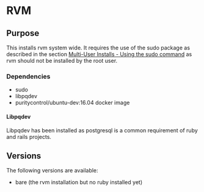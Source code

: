 # RVM

## Purpose

This installs rvm system wide. It requires the use of the sudo package
as described in the section
[Multi-User Installs - Using the sudo command](https://rvm.io/support/troubleshooting)
as rvm should not be installed by the root user.

### Dependencies

- sudo
- libpqdev
- puritycontrol/ubuntu-dev:16.04 docker image

#### Libpqdev

Libpqdev has been installed as postgresql is a common requirement of
ruby and rails projects.

## Versions

The following versions are available:

- bare  (the rvm installation but no ruby installed yet)
